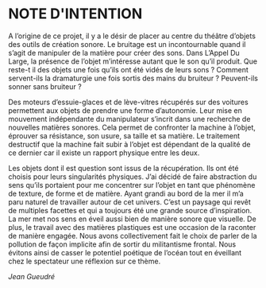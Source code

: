 # NOTE D'INTENTION

A l’origine de ce projet, il y a le désir de placer au centre du théâtre d’objets des outils de création sonore. Le bruitage est un incontournable quand il s’agit de manipuler de la matière pour créer des sons. Dans L’Appel Du Large, la présence de l’objet m’intéresse autant que le son qu’il produit. Que reste-t il des objets une fois qu’ils ont été vidés de leurs sons ? Comment servent-ils la dramaturgie une fois sortis des mains du bruiteur ? Peuvent-ils sonner sans bruiteur ?

Des moteurs d’essuie-glaces et de lève-vitres récupérés sur des voitures permettent aux objets de prendre une forme d’autonomie. Leur mise en mouvement indépendante du manipulateur s’incrit dans une recherche de nouvelles matières sonores. Cela permet de confronter la machine à l’objet, éprouver sa résistance, son usure, sa taille et sa matière. Le traitement destructif que la machine fait subir à l’objet est dépendant de la qualité de ce dernier car il existe un rapport physique entre les deux.

Les objets dont il est question sont issus de la récupération. Ils ont été choisis pour leurs singularités physiques. J’ai décidé de faire abstraction du sens qu’ils portaient pour me concentrer sur l’objet en tant que phénomène de texture, de forme et de matière. Ayant grandi au bord de la mer il m’a paru naturel de travailler autour de cet univers. C’est un paysage qui revêt de multiples facettes et qui a toujours été une grande source d’inspiration. La mer met nos sens en
éveil aussi bien de manière sonore que visuelle. De plus, le travail avec des matières plastiques est une occasion de la raconter de manière engagée. Nous avons collectivement fait le choix de parler de la pollution de façon implicite afin de sortir du militantisme frontal. Nous évitons ainsi de casser le potentiel poétique de l’océan tout en éveillant chez le spectateur une réflexion sur ce thème.

*Jean Gueudré*
